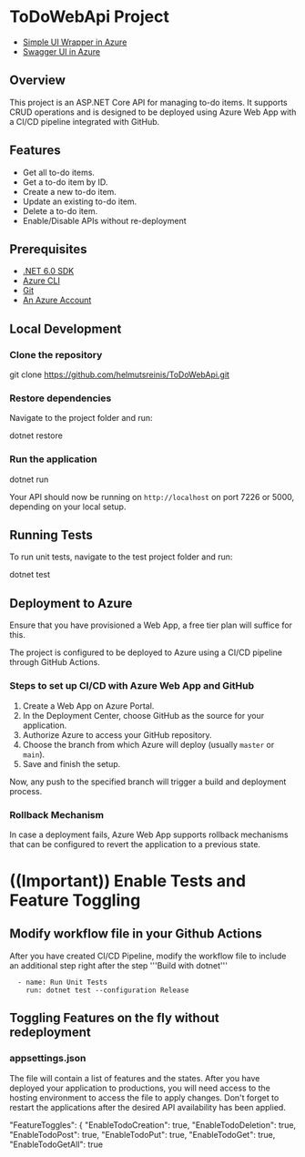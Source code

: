 # ToDoWebApi Project
- [Simple UI Wrapper in Azure](https://pichetodoitems.azurewebsites.net)
- [Swagger UI in Azure](https://pichetodoitems.azurewebsites.net/swagger/index.html)

## Overview

This project is an ASP.NET Core API for managing to-do items. It supports CRUD operations and is designed to be deployed using Azure Web App with a CI/CD pipeline integrated with GitHub.

## Features

- Get all to-do items.
- Get a to-do item by ID.
- Create a new to-do item.
- Update an existing to-do item.
- Delete a to-do item.
- Enable/Disable APIs without re-deployment

## Prerequisites

- [.NET 6.0 SDK](https://dotnet.microsoft.com/download/dotnet/6.0)
- [Azure CLI](https://docs.microsoft.com/en-us/cli/azure/install-azure-cli)
- [Git](https://git-scm.com/downloads)
- [An Azure Account](https://azure.microsoft.com/en-us/free/)

## Local Development

### Clone the repository

git clone https://github.com/helmutsreinis/ToDoWebApi.git

### Restore dependencies

Navigate to the project folder and run:

dotnet restore

### Run the application

dotnet run

Your API should now be running on `http://localhost` on port 7226 or 5000, depending on your local setup.

## Running Tests

To run unit tests, navigate to the test project folder and run:

dotnet test

## Deployment to Azure

Ensure that you have provisioned a Web App, a free tier plan will suffice for this.

The project is configured to be deployed to Azure using a CI/CD pipeline through GitHub Actions.

### Steps to set up CI/CD with Azure Web App and GitHub

1. Create a Web App on Azure Portal.
2. In the Deployment Center, choose GitHub as the source for your application.
3. Authorize Azure to access your GitHub repository.
4. Choose the branch from which Azure will deploy (usually `master` or `main`).
5. Save and finish the setup.

Now, any push to the specified branch will trigger a build and deployment process.

### Rollback Mechanism

In case a deployment fails, Azure Web App supports rollback mechanisms that can be configured to revert the application to a previous state.

# ((Important)) Enable Tests and Feature Toggling
## Modify workflow file in your Github Actions 

After you have created CI/CD Pipeline, modify the workflow file to include an additional step right after the step '''Build with dotnet'''

      - name: Run Unit Tests
        run: dotnet test --configuration Release

## Toggling Features on the fly without redeployment

### appsettings.json 
The file will contain a list of features and the states. After you have deployed your application to productions, you will need access to the hosting environment to access the file to apply changes. Don't forget to restart the applications after the desired API availability has been applied.


"FeatureToggles": {
    "EnableTodoCreation": true,
    "EnableTodoDeletion": true,
    "EnableTodoPost": true,
    "EnableTodoPut": true,
    "EnableTodoGet": true,
    "EnableTodoGetAll": true
